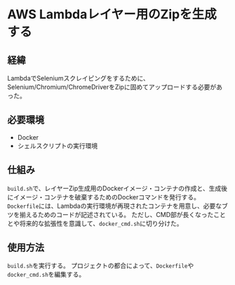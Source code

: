 # AWS Lambdaレイヤー用のZipを生成する

## 経緯

LambdaでSeleniumスクレイピングをするために、Selenium/Chromium/ChromeDriverをZipに固めてアップロードする必要があった。

## 必要環境

* Docker
* シェルスクリプトの実行環境

## 仕組み

`build.sh`で、レイヤーZip生成用のDockerイメージ・コンテナの作成と、生成後にイメージ・コンテナを破棄するためのDockerコマンドを発行する。
`Dockerfile`には、Lambdaの実行環境が再現されたコンテナを用意し、必要なブツを揃えるためのコードが記述されている。
ただし、CMD部が長くなったこととや将来的な拡張性を意識して、`docker_cmd.sh`に切り分けた。

## 使用方法

`build.sh`を実行する。
プロジェクトの都合によって、`Dockerfile`や`docker_cmd.sh`を編集する。
